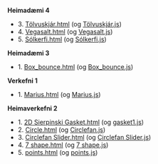 <b>Heimadæmi 4</b>
<ul>
  <li> 3. <a href="Heimadæmi_4/Tölvuskjár/Tölfuskjár.html">Tölvuskjár.html</a> (og <a href="Heimadæmi_4/Tölvuskjár/Tölfuskjár/Tölfuskjár.js">Tölvuskjár.js</a>)</li> 
  <li> 4. <a href="Heimadæmi_4/Vegasalt/Vegasalt.html">Vegasalt.html</a> (og <a href="Heimadæmi_4/Vegasalt/Vegasalt/Vegasalt.js">Vegasalt.js</a>)</li> 
  <li> 5. <a href="Heimadæmi_4/Solkerfi/solkerfi-tungl.html">Sólkerfi.html</a> (og <a href="Heimadæmi_4/Solkerfi/solkerfi-tungl_files/solkerfi-tungl.js.download">Sólkerfi.js</a>)</li> 
</ul>

<b>Heimadæmi 3</b>
<ul>
  <li> 1. <a href="Heimadæmi_3/Box_bounce_mod/box-bounce.html">Box_bounce.html</a> (og <a href="Heimadæmi_3/Box_bounce_mod/box-bounce_files/box-bounce.js.download">Box_bounce.js</a>)</li> 
</ul>

<b>Verkefni 1</b>
<ul>
  <li> 1. <a href="Verkefni_1/marius.html">Marius.html</a> (og <a href="Verkefni_1/marius/marius.js">Marius.js</a>)</li> 
</ul>

<b>Heimaverkefni 2</b>
<ul>
  <li> 1. <a href="Heimadæmi_2/d1_Gasket/2D Sierpinski Gasket.html">2D Sierpinski Gasket.html</a> (og <a href="Heimadæmi_2/d1_Gasket/2D Sierpinski Gasket_files/gasket1.js.download">gasket1.js</a>)</li> 
    
  <li> 2. <a href="Heimadæmi_2/d2_Circlefan/circlefan.html">Circle.html</a> (og <a href="Heimadæmi_2/d2_Circlefan/circlefan_files/circlefan.js.download">Circlefan.js</a>)</li> 
    
  <li> 3. <a href="Heimadæmi_2/d3_Circlefan_Slider/circlefan.html">Circlefan Slider.html</a> (og <a href="Heimadæmi_2/d3_Circlefan_Slider/circlefan_files/circlefan.js.download">Circlefan Slider.js</a>)</li> 
      
  <li> 4. <a href="Heimadæmi_2/d4_seven_shape/7-shape-fan.html">7 shape.html</a> (og <a href="Heimadæmi_2/d4_seven_shape/7-shape-fan_files/7-shape-fan.js.download">7 shape.js</a>)</li> 
        
  <li> 5. <a href="Heimadæmi_2/d5_click_triangle/points.html">points.html</a> (og <a href="Heimadæmi_2/d5_click_triangle/points_files/points.js.download">points.js</a>)</li> 
      
</ul>

